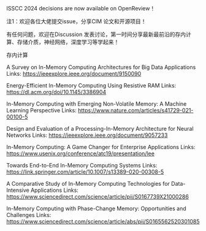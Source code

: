 ISSCC 2024 decisions are now available on OpenReview！

注1：欢迎各位大佬提交issue，分享CIM 论文和开源项目！

有任何问题，欢迎在Discussion 发表讨论，第一时间分享最新最前沿的存内计算、存储介质，神经网络，深度学习等学起来！

存内计算

A Survey on In-Memory Computing Architectures for Big Data Applications
Links: https://ieeexplore.ieee.org/document/9150090

Energy-Efficient In-Memory Computing Using Resistive RAM
Links: https://dl.acm.org/doi/10.1145/3386904

In-Memory Computing with Emerging Non-Volatile Memory: A Machine Learning Perspective
Links: https://www.nature.com/articles/s41729-021-00100-5

Design and Evaluation of a Processing-In-Memory Architecture for Neural Networks
Links: https://ieeexplore.ieee.org/document/9057233

In-Memory Computing: A Game Changer for Enterprise Applications
Links: https://www.usenix.org/conference/atc19/presentation/lee

Towards End-to-End In-Memory Computing Systems
Links: https://link.springer.com/article/10.1007/s13389-020-00308-5

A Comparative Study of In-Memory Computing Technologies for Data-Intensive Applications
Links: https://www.sciencedirect.com/science/article/pii/S0167739X21000286

In-Memory Computing with Phase-Change Memory: Opportunities and Challenges
Links: https://www.sciencedirect.com/science/article/abs/pii/S0165562520301085



